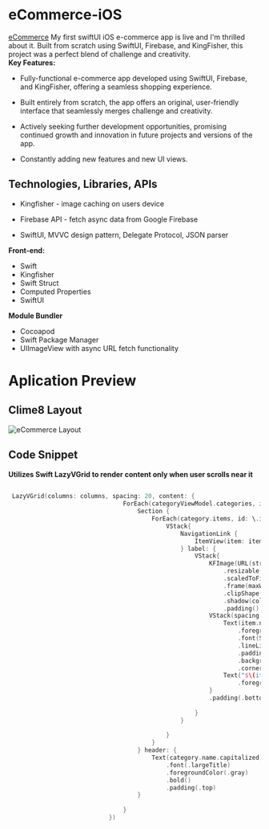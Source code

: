 # eCommerce-iOS

[eCommerce](https://lnkd.in/gFdv6B9g) My first swiftUI iOS e-commerce app is live and I'm thrilled about it. Built from scratch using SwiftUI, Firebase, and KingFisher, this project was a perfect blend of challenge and creativity.  
**Key Features:**

* Fully-functional e-commerce app developed using SwiftUI, Firebase, and KingFisher, offering a seamless shopping experience.

* Built entirely from scratch, the app offers an original, user-friendly interface that seamlessly merges challenge and creativity.

* Actively seeking further development opportunities, promising continued growth and innovation in future projects and versions of the app.

* Constantly adding new features and new UI views.

## Technologies, Libraries, APIs

* Kingfisher - image caching on users device

* Firebase API - fetch async data from Google Firebase

* SwiftUI, MVVC design pattern, Delegate Protocol, JSON parser

**Front-end:**

* Swift
* Kingfisher
* Swift Struct
* Computed Properties
* SwiftUI

**Module Bundler** 

* Cocoapod
* Swift Package Manager 
* UIImageView with async URL fetch functionality 

# Aplication Preview

## Clime8 Layout

![eCommerce Layout](https://i.postimg.cc/J7d5MRMS/IMG-6929.png)


## Code Snippet

**Utilizes Swift LazyVGrid to render content only when user scrolls near it** 
```swift
  
 LazyVGrid(columns: columns, spacing: 20, content: {
                                ForEach(categoryViewModel.categories, id: \.name) { category in
                                    Section {
                                        ForEach(category.items, id: \.id) { item in
                                            VStack{
                                                NavigationLink {
                                                    ItemView(item: item)
                                                } label: {
                                                    VStack{
                                                        KFImage(URL(string: item.imageUrl))
                                                            .resizable()
                                                            .scaledToFill()
                                                            .frame(maxWidth: geo.size.width * 0.50)
                                                            .clipShape(RoundedRectangle(cornerRadius: 15))
                                                            .shadow(color: .gray, radius: 10, x: 0, y: 10)
                                                            .padding()
                                                        VStack(spacing: 10){
                                                            Text(item.name.capitalized)
                                                                .foregroundColor(.black)
                                                                .font(SwiftUI.Font.footnote)
                                                                .lineLimit(1)
                                                                .padding(7)
                                                                .background(Color.gray.opacity(0.2))
                                                                .cornerRadius(3)
                                                            Text("$\(item.price)")
                                                                .foregroundColor(.black).bold()
                                                        }
                                                        .padding(.bottom, 10)
                                                        
                                                    }
                                                }
                                                
                                            }
                                        }
                                    } header: {
                                        Text(category.name.capitalized)
                                            .font(.largeTitle)
                                            .foregroundColor(.gray)
                                            .bold()
                                            .padding(.top)
                                    }
                                    
                                }
                            })
```
